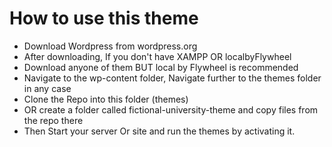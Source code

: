 # How to use this theme
- Download Wordpress from wordpress.org
- After downloading, If you don't have XAMPP OR localbyFlywheel
- Download anyone of them BUT local by Flywheel is recommended
- Navigate to the wp-content folder, Navigate further to the themes folder in any case 
- Clone the Repo into this folder (themes)
- OR create a folder called fictional-university-theme and copy files from the repo there
- Then Start your server Or site and run the themes by activating it.